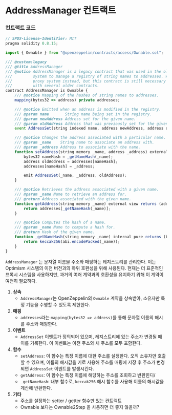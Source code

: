 # AddressManager 컨트랙트

### 컨트랙트 코드

```javascript
// SPDX-License-Identifier: MIT
pragma solidity 0.8.15;

import { Ownable } from "@openzeppelin/contracts/access/Ownable.sol";

/// @custom:legacy
/// @title AddressManager
/// @notice AddressManager is a legacy contract that was used in the old version of the Optimism
///         system to manage a registry of string names to addresses. We now use a more standard
///         proxy system instead, but this contract is still necessary for backwards compatibility
///         with several older contracts.
contract AddressManager is Ownable {
    /// @notice Mapping of the hashes of string names to addresses.
    mapping(bytes32 => address) private addresses;

    /// @notice Emitted when an address is modified in the registry.
    /// @param name       String name being set in the registry.
    /// @param newAddress Address set for the given name.
    /// @param oldAddress Address that was previously set for the given name.
    event AddressSet(string indexed name, address newAddress, address oldAddress);

    /// @notice Changes the address associated with a particular name.
    /// @param _name    String name to associate an address with.
    /// @param _address Address to associate with the name.
    function setAddress(string memory _name, address _address) external onlyOwner {
        bytes32 nameHash = _getNameHash(_name);
        address oldAddress = addresses[nameHash];
        addresses[nameHash] = _address;

        emit AddressSet(_name, _address, oldAddress);
    }

    /// @notice Retrieves the address associated with a given name.
    /// @param _name Name to retrieve an address for.
    /// @return Address associated with the given name.
    function getAddress(string memory _name) external view returns (address) {
        return addresses[_getNameHash(_name)];
    }

    /// @notice Computes the hash of a name.
    /// @param _name Name to compute a hash for.
    /// @return Hash of the given name.
    function _getNameHash(string memory _name) internal pure returns (bytes32) {
        return keccak256(abi.encodePacked(_name));
    }
}
```

`AddressManager` 는 문자열 이름을 주소와 매핑하는 레지스트리를 관리한다. 이는 Optimism 시스템의 이전 버전과의 하위 호환성을 위해 사용된다. 현재는 더 표준적인 프록시 시스템을 사용하지만, 과거의 여러 계약과의 호환성을 유지하기 위해 이 계약이 여전히 필요하다.

1. **상속**
    - `AddressManager`는 OpenZeppelin의 `Ownable` 계약을 상속받아, 소유자만 특정 기능을 수행할 수 있도록 제한한다.
2. **매핑** 
    - `addresses`라는 `mapping(bytes32 => address)`를 통해 문자열 이름의 해시를 주소와 매핑한다.
3. **이벤트**
    - `AddressSet` 이벤트가 정의되어 있으며, 레지스트리에 있는 주소가 변경될 때 이를 기록한다. 이 이벤트는 이전 주소와 새 주소를 모두 포함한다.
4. **함수**
    - `setAddress`: 이 함수는 특정 이름에 대한 주소를 설정한다. 오직 소유자만 호출할 수 있으며, 이름의 해시값을 키로 사용해 주소를 매핑에 저장 후 주소가 변경되면 `AddressSet` 이벤트를 발생시킨다.
    - `getAddress`: 이 함수는 특정 이름에 해당하는 주소를 조회하고 반환힌디/
    - `_getNameHash`: 내부 함수로, `keccak256` 해시 함수를 사용해 이름의 해시값을 계산해 반환한다.
5. **기타**
    - 주소를 설정하는 setter / getter 함수만 있는 컨트랙트
    - Ownable 보다는 Ownable2Step 을 사용하면 더 좋지 않을까?